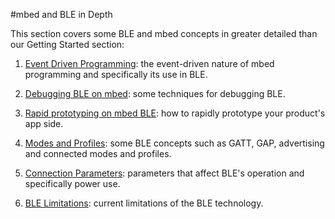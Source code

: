 #mbed and BLE in Depth

This section covers some BLE and mbed concepts in greater detailed than our Getting Started section:

1. [Event Driven Programming](../InDepth/Events.md): the event-driven nature of mbed programming and specifically its use in BLE.

2. [Debugging BLE on mbed](../InDepth/Debugging.md): some techniques for debugging BLE.

3. [Rapid prototyping on mbed BLE](../InDepth/Prototyping.md): how to rapidly prototype your product's app side.

2. [Modes and Profiles](../InDepth/BLEInDepth.md): some BLE concepts such as GATT, GAP, advertising and connected modes and profiles.

3. [Connection Parameters](../InDepth/ConnectionParameters.md): parameters that affect BLE's operation and specifically power use.

4. [BLE Limitations](../InDepth/Limitations.md): current limitations of the BLE technology. 


